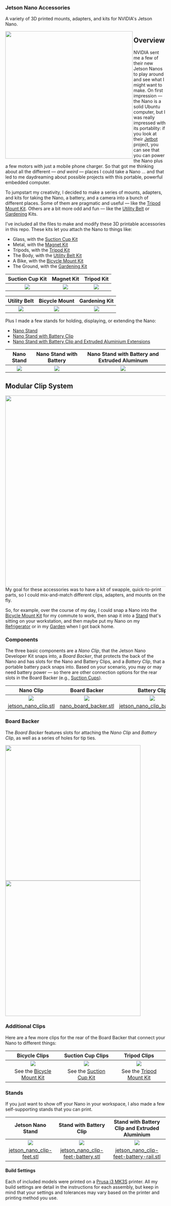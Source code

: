 ### Jetson Nano Accessories
A variety of 3D printed mounts, adapters, and kits for NVIDIA's Jetson Nano.

<img src="https://github.com/madelinegannon/jetson-nano-builds/blob/master/images/jetson_nano_stand_battery.gif" width=400 align=left>

## Overview

NVIDIA sent me a few of their new Jetson Nanos to play around and see what I might want to make. On first impression — the Nano is a solid Ubuntu computer, but I was really impressed with its portablity: if you look at their [Jetbot](https://github.com/NVIDIA-AI-IOT/jetbot) project, you can see that you can power the Nano plus a few motors with just a mobile phone charger. So that got me thinking about all the different — _and weird_ — places I could take a Nano ... and that led to me daydreaming about possible projects with this portable, powerful embedded computer.

To jumpstart my creativity, I decided to make a series of mounts, adapters, and kits for taking the Nano, a battery, and a camera into a bunch of different places. Some of them are pragmatic and useful — like the [Tripod Mount Kit](https://github.com/madelinegannon/jetson-nano-builds/blob/master/tripod-mount/). Others are a bit more odd and fun — like the [Utility Belt](https://github.com/madelinegannon/jetson-nano-builds/blob/master/utility-belt/) or [Gardening](https://github.com/madelinegannon/jetson-nano-builds/blob/master/gardening/) Kits.

I've included all the files to make and modify these 3D printable accessories in this repo. These kits let you attach the Nano to things like:
- Glass, with the [Suction Cup Kit](https://github.com/madelinegannon/jetson-nano-builds/blob/master/suction-cup-mount/)
- Metal, with the [Magnet Kit](https://github.com/madelinegannon/jetson-nano-builds/blob/master/magnetic-mount/)
- Tripods, with the [Tripod Kit](https://github.com/madelinegannon/jetson-nano-builds/blob/master/tripod-mount/)
- The Body, with the [Utility Belt Kit](https://github.com/madelinegannon/jetson-nano-builds/blob/master/utility-belt/)
- A Bike, with the [Bicycle Mount Kit](https://github.com/madelinegannon/jetson-nano-builds/blob/master/bicycle-mount/)
- The Ground, with the [Gardening Kit](https://github.com/madelinegannon/jetson-nano-builds/blob/master/gardening/)

| Suction Cup Kit | Magnet Kit | Tripod Kit | 
| :---: | :---: | :---: | 
| ![](https://github.com/madelinegannon/jetson-nano-builds/blob/master/suction-cup-mount/images/jetson_nano_suction-cup-mount_detail.png) |  ![](https://github.com/madelinegannon/jetson-nano-builds/blob/master/magnetic-mount/images/jetson_nano_magnetic-mount_detail.png) | ![](https://github.com/madelinegannon/jetson-nano-builds/blob/master/tripod-mount/images/jetson_nano_tripod-mount_overall.png) |

| Utility Belt | Bicycle Mount | Gardening Kit |
| :---: | :---: | :---: |
| ![](https://github.com/madelinegannon/jetson-nano-builds/blob/master/utility-belt/images/jetson_nano_utility-belt_detail.png) | ![](https://github.com/madelinegannon/jetson-nano-builds/blob/master/bicycle-mount/images/jetson_nano_bicycle-mount_overall.png) | ![](https://github.com/madelinegannon/jetson-nano-builds/blob/master/gardening/images/jetson_nano_outdoors_stake.png) |


Plus I made a few stands for holding, displaying, or extending the Nano:

- [Nano Stand](https://github.com/madelinegannon/jetson-nano-builds/blob/master/stands/)
- [Nano Stand with Battery Clip](https://github.com/madelinegannon/jetson-nano-builds/blob/master/stands/)
- [Nano Stand with Battery Clip and Extruded Aluminium Extensions](https://github.com/madelinegannon/jetson-nano-builds/blob/master/stands/)

| Nano Stand | Nano Stand with Battery | Nano Stand with Battery and Extruded Aluminum |
| :---: | :---: | :---: |
| ![](https://github.com/madelinegannon/jetson-nano-builds/blob/master/stands/images/jetson_nano_clip-feet_cropped.png) | ![](https://github.com/madelinegannon/jetson-nano-builds/blob/master/images/jetson_nano_stand_battery.gif) | ![](https://github.com/madelinegannon/jetson-nano-builds/blob/master/stands/images/jetson_nano_sketch-recognition-rig.png) | 

## Modular Clip System
<img src="https://github.com/madelinegannon/jetson-nano-builds/blob/master/images/jetson_nano_assembly.gif" width="600" align=right>

My goal for these accessories was to have a kit of swapple, quick-to-print parts, so I could mix-and-match different clips, adapters, and mounts on the fly.

So, for example, over the course of my day, I could snap a Nano into the [Bicycle Mount Kit](https://github.com/madelinegannon/jetson-nano-builds/tree/master/bicycle-mount) for my commute to work, then snap it into a [Stand](https://github.com/madelinegannon/jetson-nano-builds/tree/master/stands) that's sitting on your workstation, and then maybe put my Nano on my [Refrigerator](https://github.com/madelinegannon/jetson-nano-builds/tree/master/magnetic-mount) or in my [Garden](https://github.com/madelinegannon/jetson-nano-builds/tree/master/garden-stake) when I got back home.  

### Components
The three basic components are a _Nano Clip_, that the Jetson Nano Developer Kit snaps into, a _Board Backer_, that protects the back of the Nano and has slots for the Nano and Battery Clips, and a _Battery Clip_, that a portable battery pack snaps into. Based on your scenario, you may or may need battery power — so there are other connection options for the rear slots in the Board Backer (e.g., [Suction Cups](https://github.com/madelinegannon/jetson-nano-builds/tree/master/suction-cup-mount)).

| Nano Clip | Board Backer | Battery Clip |
| :---: | :---: | :---: |
| ![](https://github.com/madelinegannon/jetson-nano-builds/blob/master/images/jetson_nano_clip_dimensions.png) | ![](https://github.com/madelinegannon/jetson-nano-builds/blob/master/images/jetson_nano_board_backer_dimensions.png) | ![](https://github.com/madelinegannon/jetson-nano-builds/blob/master/images/jetson_nano_clip_battery_dimensions.png) |
| [jetson_nano_clip.stl](https://github.com/madelinegannon/jetson-nano-builds/blob/master/suction-cup-mount/jetson_nano_clip.stl) | [nano_board_backer.stl](https://github.com/madelinegannon/jetson-nano-builds/blob/master/suction-cup-mount/jetson_nano_board.stl) | [jetson_nano_clip_battery.stl](https://github.com/madelinegannon/jetson-nano-builds/blob/master/magnetic-mount/jetson_nano_clip_battery.stl) |

### Board Backer
The _Board Backer_ features slots for attaching the _Nano Clip_ and _Battery Clip_, as well as a series of holes for tip ties.

<p float="center">
<img src="https://github.com/madelinegannon/jetson-nano-builds/blob/master/images/jetson_nano_board_backer_details.png" width="425" align=center>
<img src="https://github.com/madelinegannon/jetson-nano-builds/blob/master/images/jetson_nano_assembly_side.png" width="425" align=center>
</p>

### Additional Clips
Here are a few more clips for the rear of the Board Backer that connect your Nano to different things:

| Bicycle Clips | Suction Cup Clips | Tripod Clips |
| :---: | :---: | :---: |
| ![](https://github.com/madelinegannon/jetson-nano-builds/blob/master/images/jetson_nano_clip_bicycle.png) | ![](https://github.com/madelinegannon/jetson-nano-builds/blob/master/images/jetson_nano_clip_suction-cup.png) | ![](https://github.com/madelinegannon/jetson-nano-builds/blob/master/images/jetson_nano_clips_tripod.png) |
| See the [Bicycle Mount Kit](https://github.com/madelinegannon/jetson-nano-builds/blob/master/bicycle-mount/) | See the [Suction Cup Kit](https://github.com/madelinegannon/jetson-nano-builds/blob/master/suction-cup-mount/) | See the [Tripod Mount Kit](https://github.com/madelinegannon/jetson-nano-builds/blob/master/tripod-mount/) |

### Stands
If you just want to show off your Nano in your workspace, I also made a few self-supporting stands that you can print.

| Jetson Nano Stand | Stand with Battery Clip | Stand with Battery Clip and Extruded Aluminium |
| :---: | :---: | :---: |
| ![](https://github.com/madelinegannon/jetson-nano-builds/blob/master/images/jetson_nano_stand.png) | ![](https://github.com/madelinegannon/jetson-nano-builds/blob/master/images/jetson_nano_stand_battery.png) | ![](https://github.com/madelinegannon/jetson-nano-builds/blob/master/images/jetson_nano_stand_battery_rail.png) |
| [jetson_nano_clip-feet.stl](https://github.com/madelinegannon/jetson-nano-builds/blob/master/stands/jetson_nano_clip-feet.stl) | [jetson_nano_clip-feet-battery.stl](https://github.com/madelinegannon/jetson-nano-builds/blob/master/stands/jetson_nano_clip-feet-battery.stl) | [jetson_nano_clip-feet-battery-rail.stl](https://github.com/madelinegannon/jetson-nano-builds/blob/master/stands/jetson_nano_clip-feet-battery-rail.stl) |


#### Build Settings
Each of included models were printed on a [Prusa i3 MK3S](https://www.prusa3d.com/original-prusa-i3-mk3/) printer. All my build settings are detail in the instructions for each assembly, but keep in mind that your settings and tolerances may vary based on the printer and printing method you use.
